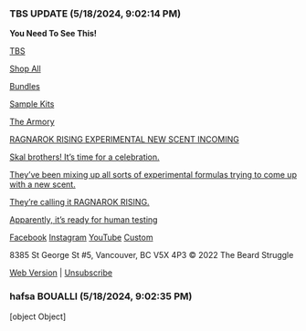 ### TBS UPDATE (5/18/2024, 9:02:14 PM)

**You Need To See This!**

[TBS](http://www.thebeardstruggle.com)

[Shop All](https://www.thebeardstruggle.com/collections/all-beard-products)

[Bundles](https://www.thebeardstruggle.com/collections/beard-kits)

[Sample Kits](https://www.thebeardstruggle.com/collections/sampler-kits)

[The Armory](https://www.thebeardstruggle.com/collections/the-armory)

[RAGNAROK RISING EXPERIMENTAL NEW SCENT INCOMING](https://www.instagram.com/thebeardstruggle/)

[Skal brothers! It’s time for a celebration.](https://www.instagram.com/thebeardstruggle/)

[They’ve been mixing up all sorts of experimental formulas trying to come up with a new scent.](https://www.instagram.com/thebeardstruggle/)

[They’re calling it RAGNAROK RISING.](https://www.instagram.com/thebeardstruggle/)

[Apparently, it’s ready for human testing](https://www.instagram.com/thebeardstruggle/)

[Facebook](https://www.facebook.com/thebeardstruggle/)
[Instagram](https://www.instagram.com/thebeardstruggle/?hl=en)
[YouTube](https://www.youtube.com/channel/UCpxKvcAvAjh-IzZSl0M2qcA)
[Custom](https://www.tiktok.com/@thebeardstruggleofficial)

8385 St George St #5, Vancouver, BC V5X 4P3
© 2022 The Beard Struggle

[Web Version](https://manage.kmail-lists.com/subscriptions/web-view?a=QDZPkR&c=01GTWBG4PAE2GBJTBR1TRGM1MH&k=72e75f42f206712b9de532c9771a21f6&m=01HY03M5NC82V307GEA0ED6K4X&r=39LQcQM2) | [Unsubscribe](https://manage.kmail-lists.com/subscriptions/unsubscribe?a=QDZPkR&c=01GTWBG4PAE2GBJTBR1TRGM1MH&k=72e75f42f206712b9de532c9771a21f6&m=01HY03M5NC82V307GEA0ED6K4X&r=39LQcQM2)

### hafsa BOUALLI (5/18/2024, 9:02:35 PM)

[object Object]
